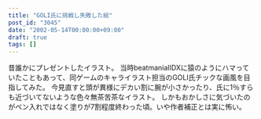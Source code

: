 ```yaml
---
title: "GOLI氏に挑戦し失敗した絵"
post_id: "3045"
date: "2002-05-14T00:00:00+09:00"
draft: true
tags: []
---
```



昔誰かにプレゼントしたイラスト。 当時beatmaniaIIDXに猿のようにハマっていたこともあって、同ゲームのキャライラスト担当のGOLI氏チックな画風を目指してみた。  今見直すと頭が異様にデカい割に腕が小さかったり、氏に1％すらも近づいてないような色々無茶苦茶なイラスト。 しかもおかしさに気づいたのがペン入れではなく塗りが7割程度終わった頃。いや作者補正とは実に怖い。
